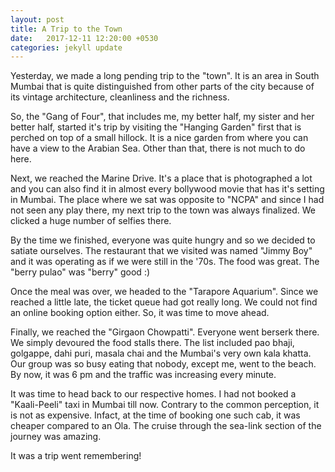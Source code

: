 ```yaml
---
layout: post
title: A Trip to the Town
date:   2017-12-11 12:20:00 +0530
categories: jekyll update
---
```

Yesterday, we made a long pending trip to the "town". It is an area in South Mumbai that is quite distinguished from other parts of the city because of its vintage architecture, cleanliness and the richness.

So, the "Gang of Four", that includes me, my better half, my sister and her better half, started it's trip by visiting the "Hanging Garden" first that is perched on top of a small hillock. It is a nice garden from where you can have a view to the Arabian Sea. Other than that, there is not much to do here.

Next, we reached the Marine Drive. It's a place that is photographed a lot and you can also find it in almost every bollywood movie that has it's setting in Mumbai. The place where we sat was opposite to "NCPA" and since I had not seen any play there, my next trip to the town was always finalized. We clicked a huge number of selfies there.

By the time we finished, everyone was quite hungry and so we decided to satiate ourselves. The restaurant that we visited was named "Jimmy Boy" and it was operating as if we were still in the '70s. The food was great. The "berry pulao" was "berry" good :)

Once the meal was over, we headed to the "Tarapore Aquarium". Since we reached a little late, the ticket queue had got really long. We could not find an online booking option either. So, it was time to move ahead.

Finally, we reached the "Girgaon Chowpatti". Everyone went berserk there. We simply devoured the food stalls there. The list included pao bhaji, golgappe, dahi puri, masala chai and the Mumbai's very own kala khatta. Our group was so busy eating that nobody, except me, went to the beach. By now, it was 6 pm and the traffic was increasing every minute.

It was time to head back to our respective homes. I had not booked a "Kaali-Peeli" taxi in Mumbai till now. Contrary to the common perception, it is not as expensive. Infact, at the time of booking one such cab, it was cheaper compared to an Ola. The cruise through the sea-link section of the journey was amazing.

It was a trip went remembering!

